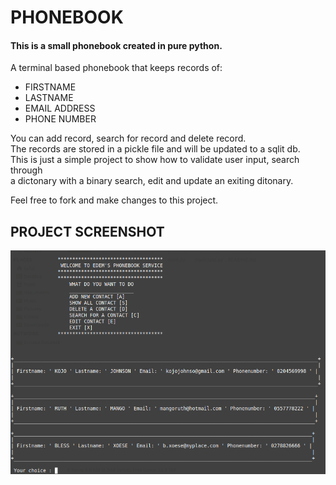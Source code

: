 # PHONEBOOK

#### This is a small phonebook created in pure python.

A terminal based phonebook that keeps records of:

- FIRSTNAME
- LASTNAME
- EMAIL ADDRESS
- PHONE NUMBER

You can add record, search for record and delete record.<br>
The records are stored in a pickle file and will be updated to a sqlit db.<br>
This is just a simple project to show how to validate user input, search through<br>a dictonary with a binary search, edit and update an exiting ditonary.

Feel free to fork and make changes to this project.

## PROJECT SCREENSHOT
![phonebook](image1.png)
